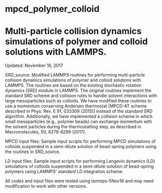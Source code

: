 # mpcd_polymer_colloid

# Multi-particle collision dynamics simulations of polymer and colloid solutions with LAMMPS.
   

Updated: November 16, 2017

SRD_source:  Modified LAMMPS routines for performing multi-particle collision dynamics simulations of polymer and colloid solutions with LAMMPS.  The routines are based on the existing stochastic rotation dynamics (SRD) module in LAMMPS.  The original routines implement the standard SRD scheme and collision rules to handle solvent interactions with large mesoparticles such as colloids.  We have modified these routines to use a momentum conserving Andersen thermostat [MPCD-AT scheme described in Phys. Rev. E 91, 033309 (2015)] instead of the standard SRD algorithm. Additionally, we have implemented a collision scheme in which small mesoparticles (e.g., polymer beads) can exchange momentum with the solvent particles during the thermostatting step, as described in Macromolecules, 50, 8279-8289 (2017).

MPCD input files:   Sample input scripts for performing MPCD simulations of colloids suspended in a semi-dilute solution of bead-spring polymers using the routines in SRD_source. 

LD input files:   Sample input scripts for performing Langevin dynamics (LD) simulations of colloids suspended in a semi-dilute solution of bead-spring polymers using LAMMPS' standard LD integration scheme.  

All codes and input files were tested using lammps-5Nov16 and may need modification to work with other versions. 
